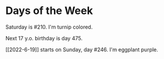 # Days of the Week

Saturday is #210. I'm turnip colored.

Next 17 y.o. birthday is day 475.

[[2022-6-19]] starts on Sunday, day #246. I'm eggplant purple.